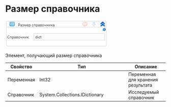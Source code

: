 # Размер справочника

![](<../../../../.gitbook/assets/image (761).png>)

Элемент, получающий размер справочника

<table><thead><tr><th>Свойство</th><th width="265.3333333333333">Тип</th><th>Описание</th></tr></thead><tbody><tr><td>Переменная</td><td>Int32</td><td>Переменная для хранения результата</td></tr><tr><td>Справочник</td><td>System.Collections.IDictionary</td><td>Исследуемый справочник</td></tr></tbody></table>

